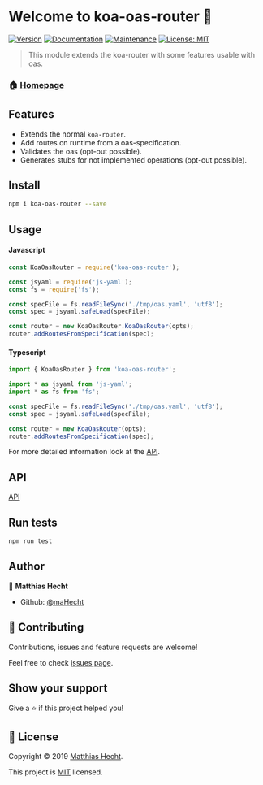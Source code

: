 # Welcome to koa-oas-router 👋
[![Version](https://img.shields.io/npm/v/koa-oas-router.svg)](https://www.npmjs.com/package/koa-oas-router)
[![Documentation](https://img.shields.io/badge/documentation-yes-brightgreen.svg)](https://github.com/maHecht/koa-oas-router#readme)
[![Maintenance](https://img.shields.io/badge/Maintained%3F-yes-green.svg)](https://github.com/maHecht/koa-oas-router/graphs/commit-activity)
[![License: MIT](https://img.shields.io/badge/License-MIT-yellow.svg)](https://github.com/maHecht/koa-oas-router/blob/master/LICENSE)

> This module extends the koa-router with some features usable with oas.

### 🏠 [Homepage](https://github.com/maHecht/koa-oas-router#readme)

## Features

- Extends the normal `koa-router`.
- Add routes on runtime from a oas-specification.
- Validates the oas (opt-out possible).
- Generates stubs for not implemented operations (opt-out possible).

## Install

```sh
npm i koa-oas-router --save
```

## Usage

#### Javascript
```js
const KoaOasRouter = require('koa-oas-router');

const jsyaml = require('js-yaml');
const fs = require('fs');

const specFile = fs.readFileSync('./tmp/oas.yaml', 'utf8');
const spec = jsyaml.safeLoad(specFile);

const router = new KoaOasRouter.KoaOasRouter(opts);
router.addRoutesFromSpecification(spec);
```

#### Typescript
```typescript
import { KoaOasRouter } from 'koa-oas-router';

import * as jsyaml from 'js-yaml';
import * as fs from 'fs';

const specFile = fs.readFileSync('./tmp/oas.yaml', 'utf8');
const spec = jsyaml.safeLoad(specFile);

const router = new KoaOasRouter(opts);
router.addRoutesFromSpecification(spec);
```

For more detailed information look at the [API](docs/API.md).

## API

[API](docs/API.md)

## Run tests

```sh
npm run test
```

## Author

👤 **Matthias Hecht**

* Github: [@maHecht](https://github.com/maHecht)

## 🤝 Contributing

Contributions, issues and feature requests are welcome!

Feel free to check [issues page](https://github.com/maHecht/koa-oas-router/issues).

## Show your support

Give a ⭐️ if this project helped you!


## 📝 License

Copyright © 2019 [Matthias Hecht](https://github.com/maHecht).

This project is [MIT](https://github.com/maHecht/koa-oas-router/blob/master/LICENSE) licensed.
